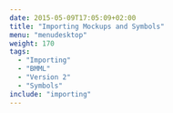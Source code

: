 ```yaml
---
date: 2015-05-09T17:05:09+02:00
title: "Importing Mockups and Symbols"
menu: "menudesktop"
weight: 170
tags:
  - "Importing"
  - "BMML"
  - "Version 2"
  - "Symbols"
include: "importing"
---
```

